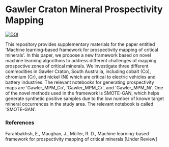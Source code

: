 # Gawler Craton Mineral Prospectivity Mapping

[![DOI](https://zenodo.org/badge/510555370.svg)](https://zenodo.org/badge/latestdoi/510555370)

This repository provides supplementary materials for the paper entitled 'Machine learning-based framework for prospectivity mapping of critical minerals'. In this paper, we propose a new framework based on novel machine learning algorithms to address different challenges of mapping prospective zones of critical minerals. We investigate three different commodities in Gawler Craton, South Australia, including cobalt (Co), chromium (Cr), and nickel (Ni) which are critical to electric vehicles and battery industries. The relevant notebooks for generating prospectivity maps are 'Gawler_MPM_Co', 'Gawler_MPM_Cr', and 'Gawler_MPM_Ni'. One of the novel methods used in the framework is SMOTE-GAN, which helps generate synthetic positive samples due to the low number of known target mineral occurrences in the study area. The relevant notebook is called 'SMOTE-GAN'.

### References

Farahbakhsh, E., Maughan, J., M&uuml;ller, R. D., Machine learning-based framework for prospectivity mapping of critical minerals [Under Review]

